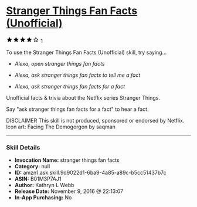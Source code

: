 # [Stranger Things Fan Facts (Unofficial)](http://alexa.amazon.com/#skills/amzn1.ask.skill.9d9022d1-6ba9-4a85-a89c-b5cc51437b7c)
![4 stars](../../images/ic_star_black_18dp_1x.png)![4 stars](../../images/ic_star_black_18dp_1x.png)![4 stars](../../images/ic_star_black_18dp_1x.png)![4 stars](../../images/ic_star_black_18dp_1x.png)![4 stars](../../images/ic_star_border_black_18dp_1x.png) 1

To use the Stranger Things Fan Facts (Unofficial) skill, try saying...

* *Alexa, open stranger things fan facts*

* *Alexa, ask stranger things fan facts to tell me a fact*

* *Alexa, ask stranger things fan facts for a fact*

Unofficial facts & trivia about the Netflix series Stranger Things.

Say "ask stranger things fan facts for a fact" to hear a fact.


DISCLAIMER
This skill is not produced, sponsored or endorsed by Netflix.
Icon art: Facing The Demogorgon by saqman

***

### Skill Details

* **Invocation Name:** stranger things fan facts
* **Category:** null
* **ID:** amzn1.ask.skill.9d9022d1-6ba9-4a85-a89c-b5cc51437b7c
* **ASIN:** B01M3P7AJ1
* **Author:** Kathryn L Webb
* **Release Date:** November 9, 2016 @ 22:13:07
* **In-App Purchasing:** No
